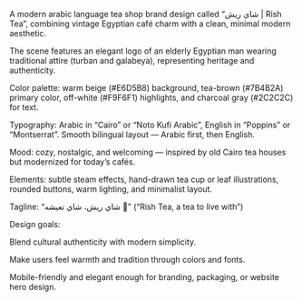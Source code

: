 A modern arabic language  tea shop brand design called “شاي ريش | Rish Tea”, combining vintage Egyptian café charm with a clean, minimal modern aesthetic.

The scene features an elegant logo of an elderly Egyptian man wearing traditional attire (turban and galabeya), representing heritage and authenticity.

Color palette: warm beige (#E6D5B8) background, tea-brown (#7B4B2A) primary color, off-white (#F9F6F1) highlights, and charcoal gray (#2C2C2C) for text.

Typography: Arabic in “Cairo” or “Noto Kufi Arabic”, English in “Poppins” or “Montserrat”. Smooth bilingual layout — Arabic first, then English.

Mood: cozy, nostalgic, and welcoming — inspired by old Cairo tea houses but modernized for today’s cafés.

Elements: subtle steam effects, hand-drawn tea cup or leaf illustrations, rounded buttons, warm lighting, and minimalist layout.

Tagline: “شاي ريش، شاي تعيشه 🤍” (“Rish Tea, a tea to live with”)

Design goals:

Blend cultural authenticity with modern simplicity.

Make users feel warmth and tradition through colors and fonts.

Mobile-friendly and elegant enough for branding, packaging, or website hero design.

